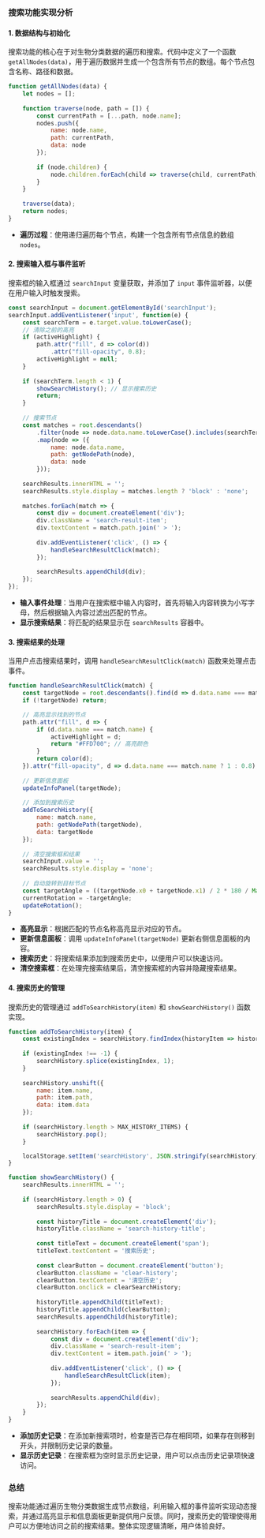 ### 搜索功能实现分析

#### 1. 数据结构与初始化

搜索功能的核心在于对生物分类数据的遍历和搜索。代码中定义了一个函数 `getAllNodes(data)`，用于遍历数据并生成一个包含所有节点的数组。每个节点包含名称、路径和数据。

```javascript
function getAllNodes(data) {
    let nodes = [];
    
    function traverse(node, path = []) {
        const currentPath = [...path, node.name];
        nodes.push({
            name: node.name,
            path: currentPath,
            data: node
        });
        
        if (node.children) {
            node.children.forEach(child => traverse(child, currentPath));
        }
    }
    
    traverse(data);
    return nodes;
}
```

- **遍历过程**：使用递归遍历每个节点，构建一个包含所有节点信息的数组 `nodes`。

#### 2. 搜索输入框与事件监听

搜索框的输入框通过 `searchInput` 变量获取，并添加了 `input` 事件监听器，以便在用户输入时触发搜索。

```javascript
const searchInput = document.getElementById('searchInput');
searchInput.addEventListener('input', function(e) {
    const searchTerm = e.target.value.toLowerCase();
    // 清除之前的高亮
    if (activeHighlight) {
        path.attr("fill", d => color(d))
            .attr("fill-opacity", 0.8);
        activeHighlight = null;
    }
    
    if (searchTerm.length < 1) {
        showSearchHistory(); // 显示搜索历史
        return;
    }
    
    // 搜索节点
    const matches = root.descendants()
        .filter(node => node.data.name.toLowerCase().includes(searchTerm))
        .map(node => ({
            name: node.data.name,
            path: getNodePath(node),
            data: node
        }));
    
    searchResults.innerHTML = '';
    searchResults.style.display = matches.length ? 'block' : 'none';
    
    matches.forEach(match => {
        const div = document.createElement('div');
        div.className = 'search-result-item';
        div.textContent = match.path.join(' > ');
        
        div.addEventListener('click', () => {
            handleSearchResultClick(match);
        });
        
        searchResults.appendChild(div);
    });
});
```

- **输入事件处理**：当用户在搜索框中输入内容时，首先将输入内容转换为小写字母，然后根据输入内容过滤出匹配的节点。
- **显示搜索结果**：将匹配的结果显示在 `searchResults` 容器中。

#### 3. 搜索结果的处理

当用户点击搜索结果时，调用 `handleSearchResultClick(match)` 函数来处理点击事件。

```javascript
function handleSearchResultClick(match) {
    const targetNode = root.descendants().find(d => d.data.name === match.name);
    if (!targetNode) return;

    // 高亮显示找到的节点
    path.attr("fill", d => {
        if (d.data.name === match.name) {
            activeHighlight = d;
            return "#FFD700"; // 高亮颜色
        }
        return color(d);
    }).attr("fill-opacity", d => d.data.name === match.name ? 1 : 0.8);
    
    // 更新信息面板
    updateInfoPanel(targetNode);
    
    // 添加到搜索历史
    addToSearchHistory({
        name: match.name,
        path: getNodePath(targetNode),
        data: targetNode
    });
    
    // 清空搜索框和结果
    searchInput.value = '';
    searchResults.style.display = 'none';
    
    // 自动旋转到目标节点
    const targetAngle = ((targetNode.x0 + targetNode.x1) / 2 * 180 / Math.PI) - 90;
    currentRotation = -targetAngle;
    updateRotation();
}
```

- **高亮显示**：根据匹配的节点名称高亮显示对应的节点。
- **更新信息面板**：调用 `updateInfoPanel(targetNode)` 更新右侧信息面板的内容。
- **搜索历史**：将搜索结果添加到搜索历史中，以便用户可以快速访问。
- **清空搜索框**：在处理完搜索结果后，清空搜索框的内容并隐藏搜索结果。

#### 4. 搜索历史的管理

搜索历史的管理通过 `addToSearchHistory(item)` 和 `showSearchHistory()` 函数实现。

```javascript
function addToSearchHistory(item) {
    const existingIndex = searchHistory.findIndex(historyItem => historyItem.name === item.name);
    
    if (existingIndex !== -1) {
        searchHistory.splice(existingIndex, 1);
    }
    
    searchHistory.unshift({
        name: item.name,
        path: item.path,
        data: item.data
    });
    
    if (searchHistory.length > MAX_HISTORY_ITEMS) {
        searchHistory.pop();
    }

    localStorage.setItem('searchHistory', JSON.stringify(searchHistory));
}

function showSearchHistory() {
    searchResults.innerHTML = '';
    
    if (searchHistory.length > 0) {
        searchResults.style.display = 'block';
        
        const historyTitle = document.createElement('div');
        historyTitle.className = 'search-history-title';
        
        const titleText = document.createElement('span');
        titleText.textContent = '搜索历史';
        
        const clearButton = document.createElement('button');
        clearButton.className = 'clear-history';
        clearButton.textContent = '清空历史';
        clearButton.onclick = clearSearchHistory;
        
        historyTitle.appendChild(titleText);
        historyTitle.appendChild(clearButton);
        searchResults.appendChild(historyTitle);
        
        searchHistory.forEach(item => {
            const div = document.createElement('div');
            div.className = 'search-result-item';
            div.textContent = item.path.join(' > ');
            
            div.addEventListener('click', () => {
                handleSearchResultClick(item);
            });
            
            searchResults.appendChild(div);
        });
    }
}
```

- **添加历史记录**：在添加新搜索项时，检查是否已存在相同项，如果存在则移到开头，并限制历史记录的数量。
- **显示历史记录**：在搜索框为空时显示历史记录，用户可以点击历史记录项快速访问。

### 总结

搜索功能通过遍历生物分类数据生成节点数组，利用输入框的事件监听实现动态搜索，并通过高亮显示和信息面板更新提供用户反馈。同时，搜索历史的管理使得用户可以方便地访问之前的搜索结果。整体实现逻辑清晰，用户体验良好。
